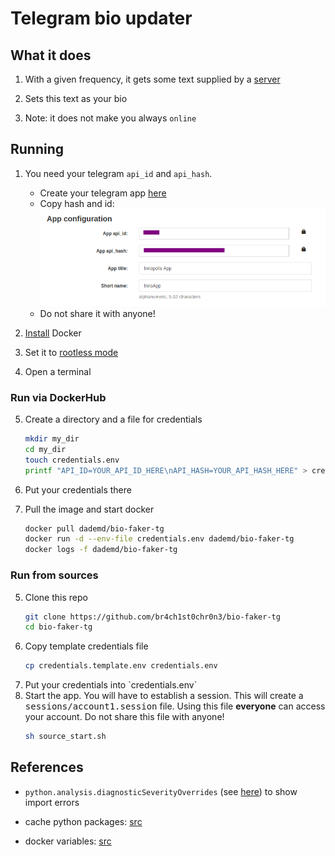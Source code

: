 # Telegram bio updater

## What it does

1. With a given frequency, it gets some text supplied by a [server](https://github.com/br4ch1st0chr0n3/bio-faker-back)

1. Sets this text as your bio

1. Note: it does not make you always `online`

## Running

1. You need your telegram `api_id` and `api_hash`.

   - Create your telegram app [here](https://my.telegram.org/apps)
   - Copy hash and id:
     ![](media/my_telegram.png)
   - Do not share it with anyone!

1. [Install](https://docs.docker.com/engine/install/) Docker

1. Set it to [rootless mode](https://docs.docker.com/engine/security/rootless/)

1. Open a terminal

### Run via DockerHub

<ol start="5">
<li>
Create a directory and a file for credentials

```sh
mkdir my_dir
cd my_dir
touch credentials.env
printf "API_ID=YOUR_API_ID_HERE\nAPI_HASH=YOUR_API_HASH_HERE" > credentials.env
```
</li>
<li>

Put your credentials there

</li>

<li>
Pull the image and start docker

```sh
docker pull dademd/bio-faker-tg
docker run -d --env-file credentials.env dademd/bio-faker-tg
docker logs -f dademd/bio-faker-tg
```

</li>
</ol>

### Run from sources

<ol start="5">
<li>
Clone this repo

```sh
git clone https://github.com/br4ch1st0chr0n3/bio-faker-tg
cd bio-faker-tg
```

</li>
<li>
Copy template credentials file

```sh
cp credentials.template.env credentials.env
```

</li>

<li>
Put your credentials into `credentials.env`
</li>

<li>
Start the app. You will have to establish a session. This will create a <tt>sessions/account1.session</tt> file. Using this file <b>everyone</b> can access your account. Do not share this file with anyone!

```sh
sh source_start.sh
```

</li>

</ol>

## References

- `python.analysis.diagnosticSeverityOverrides` (see [here](https://marketplace.visualstudio.com/items?itemName=ms-python.vscode-pylance)) to show import errors

- cache python packages: [src](https://pythonspeed.com/articles/docker-cache-pip-downloads/)

- docker variables: [src](https://vsupalov.com/docker-arg-env-variable-guide/)
